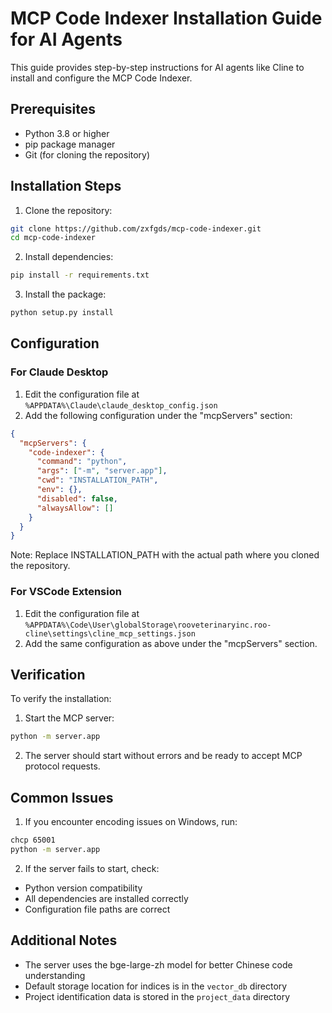 # MCP Code Indexer Installation Guide for AI Agents

This guide provides step-by-step instructions for AI agents like Cline to install and configure the MCP Code Indexer.

## Prerequisites

- Python 3.8 or higher
- pip package manager
- Git (for cloning the repository)

## Installation Steps

1. Clone the repository:
```bash
git clone https://github.com/zxfgds/mcp-code-indexer.git
cd mcp-code-indexer
```

2. Install dependencies:
```bash
pip install -r requirements.txt
```

3. Install the package:
```bash
python setup.py install
```

## Configuration

### For Claude Desktop

1. Edit the configuration file at `%APPDATA%\Claude\claude_desktop_config.json`
2. Add the following configuration under the "mcpServers" section:
```json
{
  "mcpServers": {
    "code-indexer": {
      "command": "python",
      "args": ["-m", "server.app"],
      "cwd": "INSTALLATION_PATH",
      "env": {},
      "disabled": false,
      "alwaysAllow": []
    }
  }
}
```
Note: Replace INSTALLATION_PATH with the actual path where you cloned the repository.

### For VSCode Extension

1. Edit the configuration file at `%APPDATA%\Code\User\globalStorage\rooveterinaryinc.roo-cline\settings\cline_mcp_settings.json`
2. Add the same configuration as above under the "mcpServers" section.

## Verification

To verify the installation:

1. Start the MCP server:
```bash
python -m server.app
```

2. The server should start without errors and be ready to accept MCP protocol requests.

## Common Issues

1. If you encounter encoding issues on Windows, run:
```bash
chcp 65001
python -m server.app
```

2. If the server fails to start, check:
- Python version compatibility
- All dependencies are installed correctly
- Configuration file paths are correct

## Additional Notes

- The server uses the bge-large-zh model for better Chinese code understanding
- Default storage location for indices is in the `vector_db` directory
- Project identification data is stored in the `project_data` directory